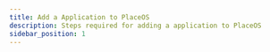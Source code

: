 ```yaml
---
title: Add a Application to PlaceOS
description: Steps required for adding a application to PlaceOS
sidebar_position: 1
---
```


